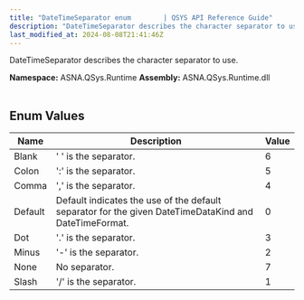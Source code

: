 ```yaml
---
title: "DateTimeSeparator enum        | QSYS API Reference Guide"
description: "DateTimeSeparator describes the character separator to use. "
last_modified_at: 2024-08-08T21:41:46Z
---
```


DateTimeSeparator describes the character separator to use.

**Namespace:** ASNA.QSys.Runtime
**Assembly:** ASNA.QSys.Runtime.dll
<br>
<br>

## Enum Values

| Name | Description | Value
| --- | --- | --- 
| Blank | ' ' is the separator. | 6 |
| Colon | ':' is the separator. | 5 |
| Comma | ',' is the separator. | 4 |
| Default | Default indicates the use of the default separator for the given DateTimeDataKind and DateTimeFormat. | 0 |
| Dot | '.' is the separator. | 3 |
| Minus | '-' is the separator. | 2 |
| None | No separator. | 7 |
| Slash | '/' is the separator. | 1 |
